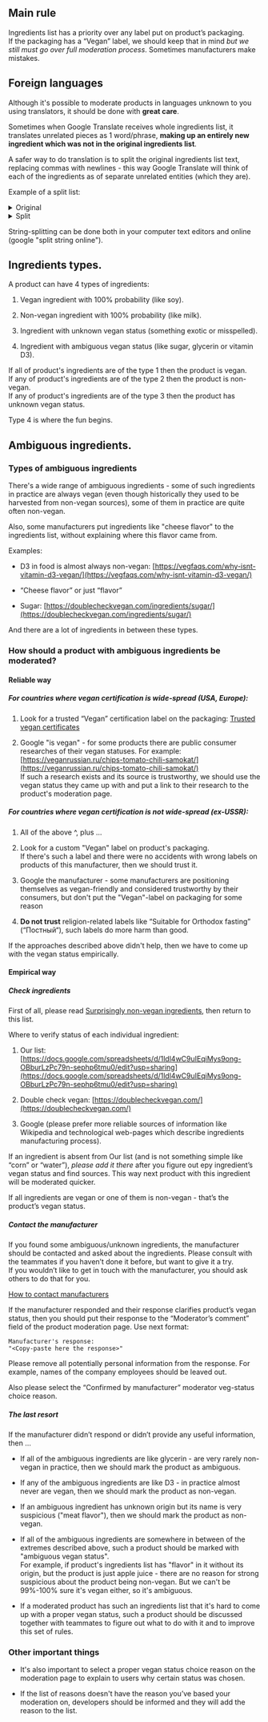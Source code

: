 ## Main rule

Ingredients list has a priority over any label put on product’s packaging.  
If the packaging has a “Vegan” label, we should keep that in mind _but we still must go over full moderation process_. Sometimes manufacturers make mistakes.

## Foreign languages

Although it's possible to moderate products in languages unknown to you using translators, it should be done with **great care**.

Sometimes when Google Translate receives whole ingredients list, it translates unrelated pieces as 1 word/phrase, **making up an entirely new ingredient which was not in the original ingredients list**.

A safer way to do translation is to split the original ingredients list text, replacing commas with newlines - this way Google Translate will think of each of the ingredients as of separate unrelated entities (which they are).

Example of a split list:
<details>
  <summary>Original</summary>
   
```
  Ρεβιθι 5%, ελαιολαδο 3% , φακη, νερο, καρυδελαιο, μεθυλοκυτταρiνη, εκχυλισμα μαγιάς, εκχυλισμα μπαχαρικων (πιπερι, σκορδο, μοσχοκαρυδο) , δεξτροζη, μπαχαρικά, σακχαρα, καραμελα , μαλτοδεξτρινη, αλατι, αρτυμα καπνιστου τροφιμου, πυκνωτικο μεσο καραγεννανη. χρωστικη: e172 . συντηρητικο: σορβικο καλιο
```
   
</details>
<details>
  <summary>Split</summary>

```
Ρεβιθι 5%
ελαιολαδο 3% 
φακη
νερο
καρυδελαιο
μεθυλοκυτταρiνη
εκχυλισμα μαγιάς
εκχυλισμα μπαχαρικων
πιπερι
σκορδο
μοσχοκαρυδο
δεξτροζη
μπαχαρικά
σακχαρα
καραμελα 
μαλτοδεξτρινη
αλατι
αρτυμα καπνιστου τροφιμου
πυκνωτικο μεσο καραγεννανη
χρωστικη: e172
συντηρητικο: σορβικο καλιο  
```

</details>

String-splitting can be done both in your computer text editors and online (google "split string online").

## Ingredients types.

A product can have 4 types of ingredients:

1.  Vegan ingredient with 100% probability (like soy).
    
2.  Non-vegan ingredient with 100% probability (like milk).
    
3.  Ingredient with unknown vegan status (something exotic or misspelled).
    
4.  Ingredient with ambiguous vegan status (like sugar, glycerin or vitamin D3).
    

If all of product's ingredients are of the type 1 then the product is vegan.  
If any of product's ingredients are of the type 2 then the product is non-vegan.  
If any of product's ingredients are of the type 3 then the product has unknown vegan status.

Type 4 is where the fun begins.

## Ambiguous ingredients.

### Types of ambiguous ingredients

There's a wide range of ambiguous ingredients - some of such ingredients in practice are always vegan (even though historically they used to be harvested from non-vegan sources), some of them in practice are quite often non-vegan.

Also, some manufacturers put ingredients like "cheese flavor" to the ingredients list, without explaining where this flavor came from.

Examples:

*   D3 in food is almost always non-vegan: [https://vegfaqs.com/why-isnt-vitamin-d3-vegan/](https://vegfaqs.com/why-isnt-vitamin-d3-vegan/)
    
*   “Cheese flavor” or just “flavor”
    
*   Sugar: [https://doublecheckvegan.com/ingredients/sugar/](https://doublecheckvegan.com/ingredients/sugar/)
    

And there are a lot of ingredients in between these types.

### How should a product with ambiguous ingredients be moderated?

#### Reliable way

##### For countries where vegan certification is wide-spread (USA, Europe):

1.  Look for a trusted “Vegan” certification label on the packaging: [Trusted vegan certificates](trusted-vegan-certificates.md)
    
2.  Google "is <product name> vegan" - for some products there are public consumer researches of their vegan statuses. For example: [https://veganrussian.ru/chips-tomato-chili-samokat/](https://veganrussian.ru/chips-tomato-chili-samokat/)  
    If such a research exists and its source is trustworthy, we should use the vegan status they came up with and put a link to their research to the product's moderation page.
    

##### For countries where vegan certification is not wide-spread (ex-USSR):

1.  All of the above ^, plus …
    
2.  Look for a custom "Vegan" label on product's packaging.  
    If there's such a label and there were no accidents with wrong labels on products of this manufacturer, then we should trust it.
    
3.  Google the manufacturer - some manufacturers are positioning themselves as vegan-friendly and considered trustworthy by their consumers, but don't put the "Vegan"-label on packaging for some reason
    
4.  **Do not trust** religion-related labels like “Suitable for Orthodox fasting” (“Постный“), such labels do more harm than good.
    

If the approaches described above didn't help, then we have to come up with the vegan status empirically.

#### Empirical way

##### Check ingredients

First of all, please read [Surprisingly non-vegan ingredients](surprisingly-non-vegan-ingredients.md), then return to this list.

Where to verify status of each individual ingredient:

1.  Our list: [https://docs.google.com/spreadsheets/d/1ldl4wC9uIEqiMys9ong-OBburLzPc79n-sephp6tmu0/edit?usp=sharing](https://docs.google.com/spreadsheets/d/1ldl4wC9uIEqiMys9ong-OBburLzPc79n-sephp6tmu0/edit?usp=sharing)
    
2.  Double check vegan: [https://doublecheckvegan.com/](https://doublecheckvegan.com/)
    
3.  Google (please prefer more reliable sources of information like Wikipedia and technological web-pages which describe ingredients manufacturing process).
    

If an ingredient is absent from Our list (and is not something simple like “corn” or “water”), _please add it there_ after you figure out еру ingredient’s vegan status and find sources. This way next product with this ingredient will be moderated quicker.

If all ingredients are vegan or one of them is non-vegan - that’s the product’s vegan status.

##### Contact the manufacturer

If you found some ambiguous/unknown ingredients, the manufacturer should be contacted and asked about the ingredients. Please consult with the teammates if you haven’t done it before, but want to give it a try.  
If you wouldn’t like to get in touch with the manufacturer, you should ask others to do that for you.

[How to contact manufacturers](how-to-contact-manufacturers.md)

If the manufacturer responded and their response clarifies product’s vegan status, then you should put their response to the “Moderator’s comment” field of the product moderation page. Use next format:

```
Manufacturer's response:
"<Copy-paste here the response>"
```

Please remove all potentially personal information from the response. For example, names of the company employees should be leaved out.

Also please select the “Confirmed by manufacturer” moderator veg-status choice reason.

##### The last resort

If the manufacturer didn’t respond or didn’t provide any useful information, then …

*   If all of the ambiguous ingredients are like glycerin - are very rarely non-vegan in practice, then we should mark the product as ambiguous.
    
*   If any of the ambiguous ingredients are like D3 - in practice almost never are vegan, then we should mark the product as non-vegan.
    
*   If an ambiguous ingredient has unknown origin but its name is very suspicious ("meat flavor"), then we should mark the product as non-vegan.
    
*   If all of the ambiguous ingredients are somewhere in between of the extremes described above, such a product should be marked with "ambiguous vegan status".  
    For example, if product's ingredients list has "flavor" in it without its origin, but the product is just apple juice - there are no reason for strong suspicious about the product being non-vegan. But we can't be 99%-100% sure it's vegan either, so it's ambiguous.
    
*   If a moderated product has such an ingredients list that it's hard to come up with a proper vegan status, such a product should be discussed together with teammates to figure out what to do with it and to improve this set of rules.
    

### Other important things

*   It's also important to select a proper vegan status choice reason on the moderation page to explain to users why certain status was chosen.
    
*   If the list of reasons doesn't have the reason you’ve based your moderation on, developers should be informed and they will add the reason to the list.
